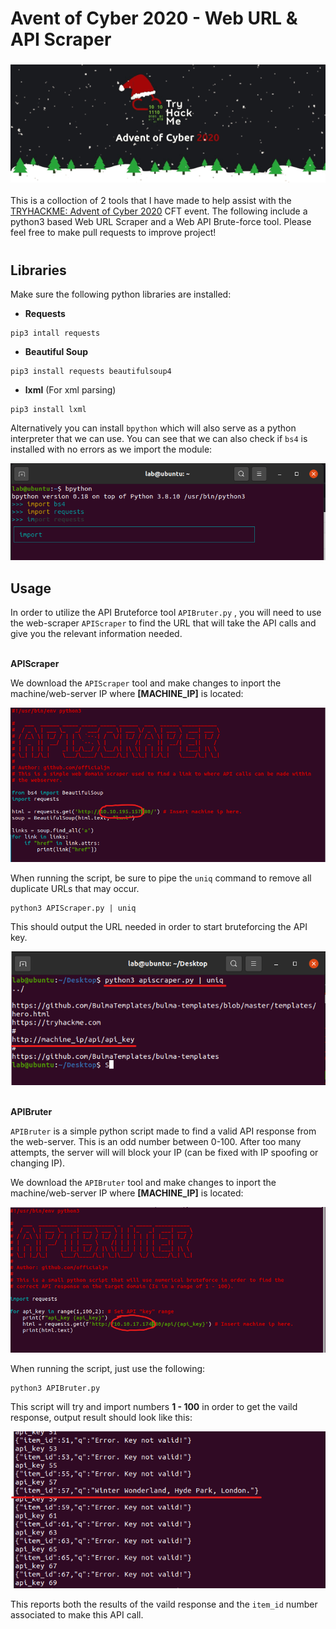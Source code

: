 # Avent of Cyber 2020 - Web URL & API Scraper

<h3 align="center">
<p>

![](Images/AoC2020.gif)

</p>
</h3>

This is a colloction of 2 tools that I have made to help assist with the [TRYHACKME: Advent of Cyber 2020](https://tryhackme.com/christmas) CFT event. The following include a python3 based Web URL Scraper and a Web API Brute-force tool. Please feel free to make pull requests to improve project!

#

## Libraries

Make sure the following python libraries are installed:

- **Requests**
```
pip3 intall requests
```
- **Beautiful Soup**
```
pip3 install requests beautifulsoup4 
```
- **lxml** (For xml parsing)
```
pip3 install lxml 
```

Alternatively you can install `bpython` which will also serve as a python interpreter that we can use. You can see that we can also check if `bs4` is installed with no errors as we import the module:

![](Images/4.png)

## Usage
In order to utilize the API Bruteforce tool `APIBruter.py` , you will need to use the web-scraper `APIScraper` to find the URL that will take the API calls and give you the relevant information needed.
<br></br>

**APIScraper**

We download the `APIScraper` tool and make changes to inport the machine/web-server IP where **[MACHINE_IP]** is located: 

![](Images/2.png)

When running the script, be sure to pipe the `uniq` command to remove all duplicate URLs that may occur.

```
python3 APIScraper.py | uniq
```
This should output the URL needed in order to start bruteforcing the API key.

![](Images/8.png)
<br></br>

**APIBruter**

`APIBruter` is a simple python script made to find a valid API response from the web-server.  This is an odd number between 0-100. After too many attempts, the server will will block your IP (can be fixed with IP spoofing or changing IP).

We download the `APIBruter` tool and make changes to inport the machine/web-server IP where **[MACHINE_IP]** is located:

![](Images/5.png)

When running the script, just use the following:
```
python3 APIBruter.py
```
This script will try and import numbers **1 - 100** in order to get the vaild response, output result should look like this:

![](Images/7.png)

This reports both the results of the vaild response and the `item_id` number associated to make this API call.
